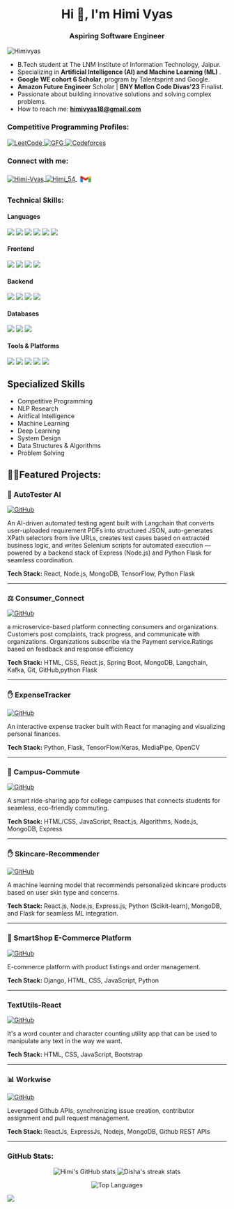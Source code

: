 <h1 align="center">Hi 👋, I'm Himi Vyas</h1>
<h3 align="center">Aspiring Software Engineer</h3>

<p align="left"> <img src="https://komarev.com/ghpvc/?username=Himivyas&label=Profile%20views&color=0e75b6&style=flat" alt="Himivyas" /> </p>

-  B.Tech student at The LNM Institute of Information Technology, Jaipur.
-  Specializing in **Artificial Intelligence (AI) and Machine Learning (ML)** .
-  **Google WE cohort 6 Scholar**, program by Talentsprint and Google.
-  **Amazon Future Engineer** Scholar | **BNY Mellon Code Divas'23** Finalist.
-  Passionate about building innovative solutions and solving complex problems.
-  How to reach me: **himivyas18@gmail.com**

<h3 align="left">Competitive Programming Profiles:</h3>
<p align="left">
  <a href="https://leetcode.com/u/Himi_Vyas/" target="blank">
    <img align="center" src="https://img.shields.io/badge/LeetCode-1808_max_(Top_15%25)-orange?style=for-the-badge&logo=leetcode" alt="LeetCode"/>
  </a>
  <a href="https://auth.geeksforgeeks.org/user/himiiiii" target="blank">
    <img align="center" src="https://img.shields.io/badge/GeeksforGeeks-Top_1%25-brightgreen?style=for-the-badge&logo=geeksforgeeks" alt="GFG"/>
  </a>
  <a href="https://codeforces.com/profile/Himi_Vyas" target="blank">
    <img align="center" src="https://img.shields.io/badge/Codeforces-1008_max-blue?style=for-the-badge&logo=codeforces" alt="Codeforces"/>
  </a>
</p>

<h3 align="left">Connect with me:</h3>
<p align="left">
  <a href="https://www.linkedin.com/in/himi-vyas/" target="blank">
    <img align="center" src="https://raw.githubusercontent.com/rahuldkjain/github-profile-readme-generator/master/src/images/icons/Social/linked-in-alt.svg" alt="Himi-Vyas" height="30" width="40"/>
  </a>
  <a href="https://x.com/Himi_54" target="blank">
    <img align="center" src="https://raw.githubusercontent.com/rahuldkjain/github-profile-readme-generator/master/src/images/icons/Social/twitter.svg" alt="Himi_54" height="30" width="40"/>
  </a>
  <a href="mailto:himivyas18@gmail.com">
  <img align="center" src="https://github.com/Himivyas/Himivyas/blob/main/gmail.png?raw=true" alt="email" height="30" width="40"/>
</a>
</p>

<h3 align="left">Technical Skills:</h3>

<h4>Languages</h4>
<p align="left">
  <img src="https://img.shields.io/badge/C++-00599C?style=for-the-badge&logo=c%2B%2B&logoColor=white"/>
  <img src="https://img.shields.io/badge/C-A8B9CC?style=for-the-badge&logo=c&logoColor=black"/>
  <img src="https://img.shields.io/badge/Python-3776AB?style=for-the-badge&logo=python&logoColor=white"/>
  <img src="https://img.shields.io/badge/Java-007396?style=for-the-badge&logo=java&logoColor=white"/>
  <img src="https://img.shields.io/badge/JavaScript-F7DF1E?style=for-the-badge&logo=javascript&logoColor=black"/>
  <img src="https://img.shields.io/badge/PHP-777BB4?style=for-the-badge&logo=php&logoColor=white"/>
</p>

<h4>Frontend</h4>
<p align="left">
  <img src="https://img.shields.io/badge/React-61DAFB?style=for-the-badge&logo=react&logoColor=black"/>
  <img src="https://img.shields.io/badge/HTML5-E34F26?style=for-the-badge&logo=html5&logoColor=white"/>
  <img src="https://img.shields.io/badge/CSS3-1572B6?style=for-the-badge&logo=css3&logoColor=white"/>
  <img src="https://img.shields.io/badge/Bootstrap-7952B3?style=for-the-badge&logo=bootstrap&logoColor=white"/>
</p>

<h4>Backend</h4>
<p align="left">
  <img src="https://img.shields.io/badge/Node.js-339933?style=for-the-badge&logo=nodedotjs&logoColor=white"/>
  <img src="https://img.shields.io/badge/Spring_Boot-6DB33F?style=for-the-badge&logo=spring&logoColor=white"/>
  <img src="https://img.shields.io/badge/Django-092E20?style=for-the-badge&logo=django&logoColor=white"/>
  <img src="https://img.shields.io/badge/Express.js-000000?style=for-the-badge&logo=express&logoColor=white"/>
</p>

<h4>Databases</h4>
<p align="left">
  <img src="https://img.shields.io/badge/MySQL-4479A1?style=for-the-badge&logo=mysql&logoColor=white"/>
  <img src="https://img.shields.io/badge/MongoDB-47A248?style=for-the-badge&logo=mongodb&logoColor=white"/>
  <img src="https://img.shields.io/badge/Oracle-F80000?style=for-the-badge&logo=oracle&logoColor=white"/>
</p>

<h4>Tools & Platforms</h4>
<p align="left">
  <img src="https://img.shields.io/badge/Git-F05032?style=for-the-badge&logo=git&logoColor=white"/>
  <img src="https://img.shields.io/badge/AWS-232F3E?style=for-the-badge&logo=amazonaws&logoColor=white"/>
  <img src="https://img.shields.io/badge/Docker-2496ED?style=for-the-badge&logo=docker&logoColor=white"/>
  <img src="https://img.shields.io/badge/Linux-FCC624?style=for-the-badge&logo=linux&logoColor=black"/>
  <img src="https://img.shields.io/badge/Postman-FF6C37?style=for-the-badge&logo=postman&logoColor=white"/>
</p>

## Specialized Skills
- Competitive Programming
- NLP Research
- Aritfical Intelligence
- Machine Learning
- Deep Learning
- System Design
- Data Structures & Algorithms
- Problem Solving

## 👨‍💻Featured Projects:

### 🌱 AutoTester AI
[![GitHub](https://img.shields.io/badge/GitHub-View_Code-black?style=for-the-badge&logo=github)](https://github.com/Himivyas/Autotext_AI-)

An AI-driven automated testing agent built with Langchain that converts user-uploaded requirement PDFs into structured
JSON, auto-generates XPath selectors from live URLs, creates test cases based on extracted business logic, and writes Selenium scripts for automated
execution — powered by a backend stack of Express (Node.js) and Python Flask for seamless coordination.

**Tech Stack:** React, Node.js, MongoDB, TensorFlow, Python Flask

---

### ⚖️ Consumer_Connect

[![GitHub](https://img.shields.io/badge/GitHub-View_Code-black?style=for-the-badge&logo=github)](https://github.com/Himivyas/Consumer_Connect)


a microservice-based platform connecting consumers and organizations. Customers post complaints, track progress, and
communicate with organizations. Organizations subscribe via the Payment service.Ratings based on feedback and response efficiency

**Tech Stack:** HTML, CSS, React.js, Spring Boot, MongoDB, Langchain, Kafka, Git, GitHub,python Flask

---

### ✋ ExpenseTracker
[![GitHub](https://img.shields.io/badge/GitHub-View_Code-black?style=for-the-badge&logo=github)](https://github.com/Himivyas/ExpenseTracker)

An interactive expense tracker built with React for managing and visualizing personal finances.

**Tech Stack:** Python, Flask, TensorFlow/Keras, MediaPipe, OpenCV

---

### 🏫 Campus-Commute
[![GitHub](https://img.shields.io/badge/GitHub-View_Code-black?style=for-the-badge&logo=github)](https://github.com/Himivyas/Campus-Commute)

A smart ride-sharing app for college campuses that connects students for seamless, eco-friendly commuting.

**Tech Stack:** HTML/CSS, JavaScript, React.js, Algorithms, Node.js, MongoDB, Express

---


### ✋ Skincare-Recommender
[![GitHub](https://img.shields.io/badge/GitHub-View_Code-black?style=for-the-badge&logo=github)](https://github.com/Himivyas/-skincare-recommender)

A machine learning model that recommends personalized skincare products based on user skin type and concerns.

**Tech Stack:**  React.js, Node.js, Express.js, Python (Scikit-learn), MongoDB, and Flask for seamless ML integration.


---

### 🛒 SmartShop E-Commerce Platform
[![GitHub](https://img.shields.io/badge/GitHub-View_Code-black?style=for-the-badge&logo=github)](https://github.com/Himivyas/Ecommerce_website)

E-commerce platform with product listings and order management.

**Tech Stack:** Django, HTML, CSS, JavaScript, Python

---

###  TextUtils-React
[![GitHub](https://img.shields.io/badge/GitHub-View_Code-black?style=for-the-badge&logo=github)](https://github.com/Himivyas/TextUtils-React)

It's a word counter and character counting utility app that can be used to manipulate any text in the way we want.

**Tech Stack:** HTML, CSS, JavaScript, Bootstrap

---


### 📊 Workwise
[![GitHub](https://img.shields.io/badge/GitHub-View_Code-black?style=for-the-badge&logo=github)](https://github.com/Himivyas/Workwise)

Leveraged Github APIs, synchronizing issue creation, contributor assignment and pull request management.

**Tech Stack:** ReactJs, ExpressJs, Nodejs, MongoDB, Github REST APIs 

---
<h3 align="left">GitHub Stats:</h3>

<p align="center">
  <img src="https://github-readme-stats.vercel.app/api?username=Himivyas&show_icons=true&theme=radical&hide_border=true" alt="Himi's GitHub stats" width="48%"/>
  <img src="https://github-readme-streak-stats.herokuapp.com/?user=Himivyas&theme=radical&hide_border=true" alt="Disha's streak stats" width="48%"/>
</p>

<p align="center">
  <img src="https://github-readme-stats.vercel.app/api/top-langs/?username=Himivyas&layout=compact&theme=radical&hide_border=true" alt="Top Languages" width="48%"/>
</p>

<img src="https://github-profile-trophy.vercel.app/?username=Himivyas">
